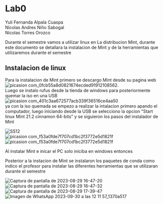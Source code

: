 # Lab0

Yuli Fernanda Alpala Cuaspa  
Nicolas Andres Niño Sabogal  
Nicolas Torres Orozco  

Durante el semestre vamos a utilizar linux en La distribucion Mint, durante este documento se detallara la instalacion de Mint y de la herramientas que utilizaremos durante el semestre  

## Instalacion de linux  
Para la instalacion de Mint primero se descargo Mint desde su pagina web  
![picasion com_0fcb55a8d0821674ecded91912108562](https://github.com/NicolasA23/Lab0/assets/68253371/23ad914d-d6d6-4fc6-913b-f49adcfff09e).  
Luego se instalo rufus desde la tienda de windows para posteriormente quemar la iso en una USB  
![picasion com_401c3aa672577acb339f36516ce4aa50](https://github.com/NicolasA23/Lab0/assets/68253371/1ae6f54f-972a-4a39-9dcc-8ec8bf426472)  
ya con la iso quemada se empezo a realizar la intalacion primero apando el computador, luego iniciando desde la USB se selecciono la opcion "Start linux Mint 21.2 cinnamon 64-bits" y se siguieron los pasos del instalador de Mint  

![SS12](https://github.com/NicolasA23/Lab0/assets/68253371/323512a4-816d-4b38-a5fa-29b0a2a16884)  
 ![picasion com_f53a0fde7f707cd1bc2f3772e5d1821f](https://github.com/NicolasA23/Lab0/assets/68253371/51ffc4db-ca8b-43c7-8d6f-1c0aaf889027)
![picasion com_f53a0fde7f707cd1bc2f3772e5d1821f](https://github.com/NicolasA23/Lab0/assets/68253371/c53c4d3e-997d-4e2e-9751-a8d0b411bb77)  

Al instalar Mint e inicar el PC solo iniciba en windows entonces 

Posterior a la instacion de Mint se instalaron los paquetes de conda como indico el profesor para instalar las diferentes herramientas que se utilizaran durante el semestre 

![Captura de pantalla de 2023-08-29 16-47-20](https://github.com/NicolasA23/Lab0/assets/68253371/34c8dc2f-115f-4848-b543-d2374fd66513)  
![Captura de pantalla de 2023-08-29 16-47-32](https://github.com/NicolasA23/Lab0/assets/68253371/2d9f63df-f543-44ec-9919-567cc9887aea)  
![Captura de pantalla de 2023-08-29 17-39-47](https://github.com/NicolasA23/Lab0/assets/68253371/162e4ab6-042f-4880-b0e0-2ca405646e93)  
![Imagen de WhatsApp 2023-09-30 a las 12 11 57_1370a517](https://github.com/NicolasA23/Lab0/assets/68253371/2b58c3ea-0a28-4722-bd9c-8a82b5cc5a8f)

 
